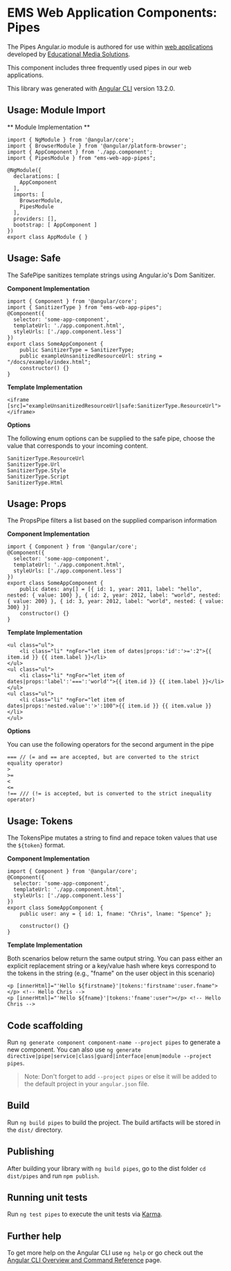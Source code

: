 # EMS Web Application Components: Pipes

The Pipes Angular.io module is authored for use within [web applications](https://github.com/spencech/ems-web-app-template) developed by [Educational Media Solutions](https://educationalmediasolutions.com).

This component includes three frequently used pipes in our web applications.

This library was generated with [Angular CLI](https://github.com/angular/angular-cli) version 13.2.0.


## Usage: Module Import

** Module Implementation **

	import { NgModule } from '@angular/core';
	import { BrowserModule } from '@angular/platform-browser';
	import { AppComponent } from './app.component';
	import { PipesModule } from "ems-web-app-pipes";

	@NgModule({
	  declarations: [
	    AppComponent 
	  ],
	  imports: [
	    BrowserModule,
	    PipesModule 
	  ],
	  providers: [],
	  bootstrap: [ AppComponent ]
	})
	export class AppModule { }

## Usage: Safe

The SafePipe sanitizes template strings using Angular.io's Dom Sanitizer.

**Component Implementation**

	import { Component } from '@angular/core';
	import { SanitizerType } from "ems-web-app-pipes";
	@Component({
	  selector: 'some-app-component',
	  templateUrl: './app.component.html',
	  styleUrls: ['./app.component.less']
	})
	export class SomeAppComponent {
		public SanitizerType = SanitizerType;
		public exampleUnsanitizedResourceUrl: string = "/docs/example/index.html";
		constructor() {}
	}

**Template Implementation**

	<iframe [src]="exampleUnsanitizedResourceUrl|safe:SanitizerType.ResourceUrl"></iframe>

**Options**

The following enum options can be supplied to the safe pipe, choose the value that corresponds to your incoming content.

	SanitizerType.ResourceUrl
	SanitizerType.Url
	SanitizerType.Style
	SanitizerType.Script
	SanitizerType.Html

## Usage: Props

The PropsPipe filters a list based on the supplied comparison information

**Component Implementation**

	import { Component } from '@angular/core';
	@Component({
	  selector: 'some-app-component',
	  templateUrl: './app.component.html',
	  styleUrls: ['./app.component.less']
	})
	export class SomeAppComponent {
		public dates: any[] = [{ id: 1, year: 2011, label: "hello", nested: { value: 100} }, { id: 2, year: 2012, label: "world", nested: { value: 200} }, { id: 3, year: 2012, label: "world", nested: { value: 300} }]
		constructor() {}
	}


**Template Implementation**

	<ul class="ul">
		<li class="li" *ngFor="let item of dates|props:'id':'>=':2">{{ item.id }} {{ item.label }}</li>
	</ul>
	<ul class="ul">
		<li class="li" *ngFor="let item of dates|props:'label':'===':'world'">{{ item.id }} {{ item.label }}</li>
	</ul>
	<ul class="ul">
		<li class="li" *ngFor="let item of dates|props:'nested.value':'>':100">{{ item.id }} {{ item.value }}</li>
	</ul>

**Options**

You can use the following operators for the second argument in the pipe

	=== // (= and == are accepted, but are converted to the strict equality operator)
	>
	>=
	<
	<=
	!== /// (!= is accepted, but is converted to the strict inequality operator)

## Usage: Tokens

The TokensPipe mutates a string to find and repace token values that use the `${token}` format.

**Component Implementation**

	import { Component } from '@angular/core';
	@Component({
	  selector: 'some-app-component',
	  templateUrl: './app.component.html',
	  styleUrls: ['./app.component.less']
	})
	export class SomeAppComponent {
		public user: any = { id: 1, fname: "Chris", lname: "Spence" };

		constructor() {}
	}


**Template Implementation**

Both scenarios below return the same output string. You can pass either an explicit replacement string or a key/value hash where keys correspond to the tokens in the string (e.g., "fname" on the user object in this scenario)

	<p [innerHtml]="'Hello ${firstname}'|tokens:'firstname':user.fname"></p> <!-- Hello Chris -->
	<p [innerHtml]="'Hello ${fname}'|tokens:'fname':user"></p> <!-- Hello Chris -->


## Code scaffolding

Run `ng generate component component-name --project pipes` to generate a new component. You can also use `ng generate directive|pipe|service|class|guard|interface|enum|module --project pipes`.
> Note: Don't forget to add `--project pipes` or else it will be added to the default project in your `angular.json` file. 

## Build

Run `ng build pipes` to build the project. The build artifacts will be stored in the `dist/` directory.

## Publishing

After building your library with `ng build pipes`, go to the dist folder `cd dist/pipes` and run `npm publish`.

## Running unit tests

Run `ng test pipes` to execute the unit tests via [Karma](https://karma-runner.github.io).

## Further help

To get more help on the Angular CLI use `ng help` or go check out the [Angular CLI Overview and Command Reference](https://angular.io/cli) page.

